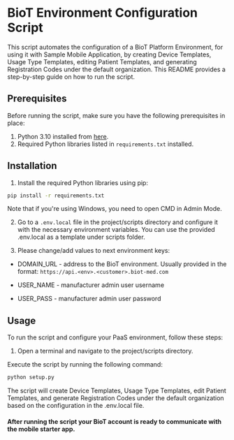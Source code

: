 # BioT Environment Configuration Script

This script automates the configuration of a BioT Platform Environment, for using it with Sample Mobile Application, by creating Device Templates, Usage Type Templates, editing Patient Templates, and generating Registration Codes under the default organization. This README provides a step-by-step guide on how to run the script.

## Prerequisites

Before running the script, make sure you have the following prerequisites in place:

1. Python 3.10 installed from [here](https://www.python.org/downloads/release/python-31011/).
2. Required Python libraries listed in `requirements.txt` installed.

## Installation

1. Install the required Python libraries using pip: 

```bash
pip install -r requirements.txt
```

Note that if you're using Windows, you need to open CMD in Admin Mode.

2. Go to a `.env.local` file in the project/scripts directory and configure it with the necessary environment variables. You can use the provided .env.local as a template under scripts folder.

3. Please change/add values to next environment keys:

- DOMAIN_URL - address to the BioT environment. Usually provided in the format: `https://api.<env>.<customer>.biot-med.com`

- USER_NAME - manufacturer admin user username

- USER_PASS - manufacturer admin user password


## Usage

To run the script and configure your PaaS environment, follow these steps:

1. Open a terminal and navigate to the project/scripts directory.

Execute the script by running the following command:

```bash
python setup.py
```

The script will create Device Templates, Usage Type Templates, edit Patient Templates, and generate Registration Codes under the default organization based on the configuration in the .env.local file.

#### After running the script your BioT account is ready to communicate with the mobile starter app.